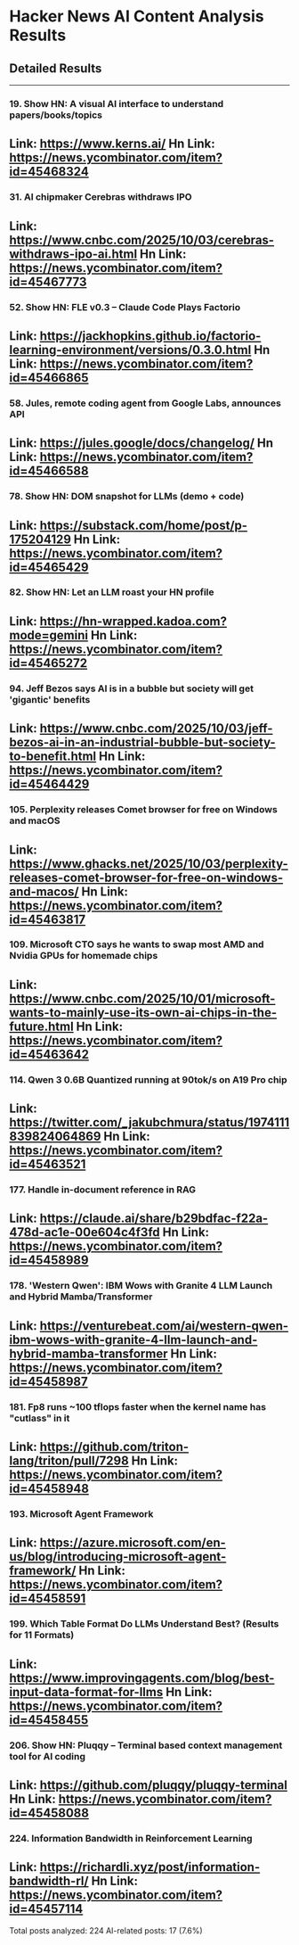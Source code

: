 # Hacker News AI Content Analysis Results

## Detailed Results

------
### 19. Show HN: A visual AI interface to understand papers/books/topics
Link: https://www.kerns.ai/
Hn Link: https://news.ycombinator.com/item?id=45468324
------
### 31. AI chipmaker Cerebras withdraws IPO
Link: https://www.cnbc.com/2025/10/03/cerebras-withdraws-ipo-ai.html
Hn Link: https://news.ycombinator.com/item?id=45467773
------
### 52. Show HN: FLE v0.3 – Claude Code Plays Factorio
Link: https://jackhopkins.github.io/factorio-learning-environment/versions/0.3.0.html
Hn Link: https://news.ycombinator.com/item?id=45466865
------
### 58. Jules, remote coding agent from Google Labs, announces API
Link: https://jules.google/docs/changelog/
Hn Link: https://news.ycombinator.com/item?id=45466588
------
### 78. Show HN: DOM snapshot for LLMs (demo + code)
Link: https://substack.com/home/post/p-175204129
Hn Link: https://news.ycombinator.com/item?id=45465429
------
### 82. Show HN: Let an LLM roast your HN profile
Link: https://hn-wrapped.kadoa.com?mode=gemini
Hn Link: https://news.ycombinator.com/item?id=45465272
------
### 94. Jeff Bezos says AI is in a bubble but society will get 'gigantic' benefits
Link: https://www.cnbc.com/2025/10/03/jeff-bezos-ai-in-an-industrial-bubble-but-society-to-benefit.html
Hn Link: https://news.ycombinator.com/item?id=45464429
------
### 105. Perplexity releases Comet browser for free on Windows and macOS
Link: https://www.ghacks.net/2025/10/03/perplexity-releases-comet-browser-for-free-on-windows-and-macos/
Hn Link: https://news.ycombinator.com/item?id=45463817
------
### 109. Microsoft CTO says he wants to swap most AMD and Nvidia GPUs for homemade chips
Link: https://www.cnbc.com/2025/10/01/microsoft-wants-to-mainly-use-its-own-ai-chips-in-the-future.html
Hn Link: https://news.ycombinator.com/item?id=45463642
------
### 114. Qwen 3 0.6B Quantized running at 90tok/s on A19 Pro chip
Link: https://twitter.com/_jakubchmura/status/1974111839824064869
Hn Link: https://news.ycombinator.com/item?id=45463521
------
### 177. Handle in-document reference in RAG
Link: https://claude.ai/share/b29bdfac-f22a-478d-ac1e-00e604c4f3fd
Hn Link: https://news.ycombinator.com/item?id=45458989
------
### 178. 'Western Qwen': IBM Wows with Granite 4 LLM Launch and Hybrid Mamba/Transformer
Link: https://venturebeat.com/ai/western-qwen-ibm-wows-with-granite-4-llm-launch-and-hybrid-mamba-transformer
Hn Link: https://news.ycombinator.com/item?id=45458987
------
### 181. Fp8 runs ~100 tflops faster when the kernel name has "cutlass" in it
Link: https://github.com/triton-lang/triton/pull/7298
Hn Link: https://news.ycombinator.com/item?id=45458948
------
### 193. Microsoft Agent Framework
Link: https://azure.microsoft.com/en-us/blog/introducing-microsoft-agent-framework/
Hn Link: https://news.ycombinator.com/item?id=45458591
------
### 199. Which Table Format Do LLMs Understand Best? (Results for 11 Formats)
Link: https://www.improvingagents.com/blog/best-input-data-format-for-llms
Hn Link: https://news.ycombinator.com/item?id=45458455
------
### 206. Show HN: Pluqqy – Terminal based context management tool for AI coding
Link: https://github.com/pluqqy/pluqqy-terminal
Hn Link: https://news.ycombinator.com/item?id=45458088
------
### 224. Information Bandwidth in Reinforcement Learning
Link: https://richardli.xyz/post/information-bandwidth-rl/
Hn Link: https://news.ycombinator.com/item?id=45457114
------
Total posts analyzed: 224
AI-related posts: 17 (7.6%)

